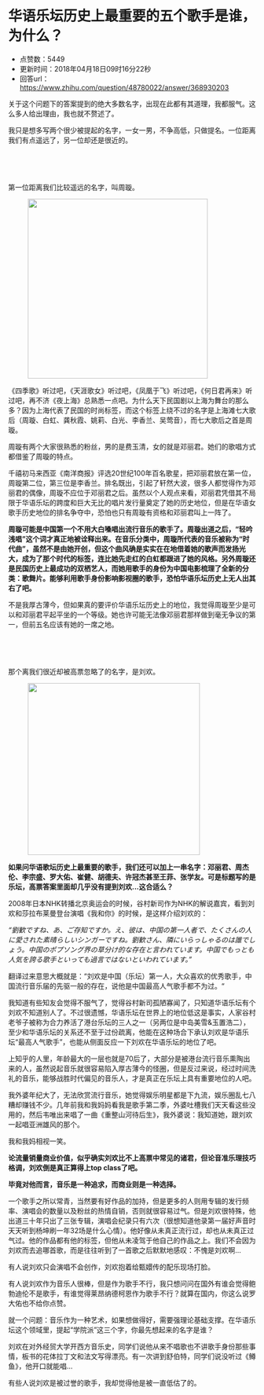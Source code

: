 # 华语乐坛历史上最重要的五个歌手是谁，为什么？
- 点赞数：5449
- 更新时间：2018年04月18日09时16分22秒
- 回答url：https://www.zhihu.com/question/48780022/answer/368930203
<body>
 <p data-pid="78TT1L97">关于这个问题下的答案提到的绝大多数名字，出现在此都有其道理，我都服气。这么多人给出理由，我也就不赘述了。</p>
 <p data-pid="YMzsnsh4">我只是想多写两个很少被提起的名字，一女一男，不争高低，只做提名。一位距离我们有点遥远了，另一位却还是很近的。</p>
 <p class="ztext-empty-paragraph"><br></p>
 <p class="ztext-empty-paragraph"><br></p>
 <p data-pid="QaIJzljp">第一位距离我们比较遥远的名字，叫周璇。</p>
 <figure data-size="normal">
  <img src="https://picx.zhimg.com/50/v2-afe38b39f5d6dd68ebd0bcf8640d8553_720w.jpg?source=1940ef5c" data-caption="" data-size="normal" data-rawwidth="366" data-rawheight="569" data-original-token="v2-afe38b39f5d6dd68ebd0bcf8640d8553" class="content_image" width="366">
 </figure>
 <p data-pid="XeUL5aVn">《四季歌》听过吧，《天涯歌女》听过吧，《凤凰于飞》听过吧，《何日君再来》听过吧，再不济《夜上海》总熟悉一点吧。为什么天下民国剧以上海为舞台的那么多？因为上海代表了民国的时尚标签，而这个标签上绕不过的名字是上海滩七大歌后（周璇、白虹、龚秋霞、姚莉、白光、李香兰、吴莺音），而七大歌后之首是周璇。</p>
 <p data-pid="u8NDNy7U">周璇有两个大家很熟悉的粉丝，男的是费玉清，女的就是邓丽君。她们的歌唱方式都借鉴了周璇的特点。</p>
 <p data-pid="gfOi-RkU">千禧初马来西亚《南洋商报》评选20世纪100年百名歌星，把邓丽君放在第一位，周璇第二位，第三位是李香兰。排名既出，引起了轩然大波，很多人都觉得作为邓丽君的偶像，周璇不应位于邓丽君之后。虽然以个人观点来看，邓丽君凭借其不局限于华语乐坛的跨度和巨大无比的唱片发行量奠定了她的历史地位，但是在华语女歌手历史地位的排名争夺中，恐怕也只有周璇有资格和邓丽君叫上一阵了。</p>
 <p data-pid="Z1mb9kI0"><b>周璇可能是中国第一个不用大白嗓唱出流行音乐的歌手了。周璇出道之后，“轻吟浅唱”这个词才真正地被诠释出来。在音乐分类中，周璇所代表的音乐被称为“时代曲”，虽然不是由她开创，但这个曲风确是实实在在地借着她的歌声而发扬光大，成为了那个时代的标签，连比她先走红的白虹都跟进了她的风格。另外周璇还是民国历史上最成功的双栖艺人，而她用歌手的身份为中国电影梳理了全新的分类：歌舞片。能够利用歌手身份影响影视圈的歌手，恐怕华语乐坛历史上无人出其右了吧。</b></p>
 <p data-pid="PkKb4agW">不是我厚古薄今，但如果真的要评价华语乐坛历史上的地位，我觉得周璇至少是可以和邓丽君平起平坐的一个等级。她也许可能无法像邓丽君那样做到毫无争议的第一，但前五名应该有她的一席之地。</p>
 <p class="ztext-empty-paragraph"><br></p>
 <p class="ztext-empty-paragraph"><br></p>
 <p data-pid="-qLvu8m3">那个离我们很近却被高票忽略了的名字，是刘欢。</p>
 <figure data-size="normal">
  <img src="https://pic1.zhimg.com/50/v2-3405dae6dcec9626d953d56c6b15c01e_720w.jpg?source=1940ef5c" data-caption="" data-size="normal" data-rawwidth="350" data-rawheight="400" data-original-token="v2-3405dae6dcec9626d953d56c6b15c01e" class="content_image" width="350">
 </figure>
 <p data-pid="L4zI70Rp"><b>如果问华语歌坛历史上最重要的歌手，我们还可以加上一串名字：邓丽君、周杰伦、李宗盛、罗大佑、崔健、胡德夫、许冠杰甚至王菲、张学友。可是标题写的是乐坛，高票答案里面却几乎没有提到刘欢...这合适么？</b></p>
 <p data-pid="Dkx5EWvA">2008年日本NHK转播北京奥运会的时候，谷村新司作为NHK的解说嘉宾，看到刘欢和莎拉布莱曼登台演唱《我和你》的时候，是这样介绍刘欢的：</p>
 <p data-pid="_dpRaLXv"><i>“劉歓ですね、あ、ご存知ですか。え、彼は、中国の第一人者で、たくさんの人に愛された素晴らしいシンガーですね。劉歓さん、隣にいらっしゃるのは誰でしょう。中国のポプソング界の草分け的な存在と言われています。中国でもっとも人気を誇る歌手といっても過言ではないといわれています。”</i></p>
 <p data-pid="xPkBA9mi">翻译过来意思大概就是：“刘欢是中国（乐坛）第一人，大众喜欢的优秀歌手，中国流行音乐届的先驱一般的存在，说他是中国最高人气歌手都不为过。“</p>
 <p data-pid="7PA14Tjk">我知道有些知友会觉得不服气了，觉得谷村新司孤陋寡闻了，只知道华语乐坛有个刘欢不知道别人了。不过很遗憾，华语乐坛在世界上的地位低这是事实，人家谷村老爷子被称为合力养活了港台乐坛的三人之一（另两位是中岛美雪&amp;玉置浩二），至少和华语乐坛的关系还不至于过份疏离，他能在这种场合下承认刘欢是华语乐坛“最高人气歌手”，也能从侧面反应一下刘欢在华语乐坛的地位了吧。</p>
 <p data-pid="34V4N9IL">上知乎的人里，年龄最大的一层也就是70后了，大部分是被港台流行音乐熏陶出来的人，虽然说起音乐就很容易陷入厚古薄今的怪圈，但是反过来说，经过时间洗礼的音乐，能够战胜时代偏见的音乐人，才是真正在乐坛上具有重要地位的人吧。</p>
 <p data-pid="JDxu_f6z">我外婆年纪大了，无法欣赏流行音乐，她觉得娱乐明星都是下九流，娱乐圈乱七八糟却赚钱不少。几年前我和我妈妈看我是歌手第二季，外婆吐槽我们天天看这些没用的，然后韦唯出来唱了一曲《重整山河待后生》，我外婆说：我知道她，跟刘欢一起唱亚洲雄风的那个。</p>
 <p data-pid="Q-U2gGs4">我和我妈相视一笑。</p>
 <p data-pid="37fFkggQ"><b>论流量销量商业价值，似乎确实刘欢比不上高票中常见的诸君，但论音准乐理技巧格调，刘欢倒是真正算得上top class了吧。</b></p>
 <p data-pid="-nRKhrHH"><b>毕竟对他而言，音乐是一种追求，而商业则是一种选择。</b></p>
 <p data-pid="0craqtXL">一个歌手之所以常青，当然要有好作品的加持，但是更多的人则用专辑的发行频率、演唱会的数量以及粉丝的热情自销，否则就很容易过气。但是刘欢很特殊，他出道三十年只出了三张专辑，演唱会纪录只有六次（很想知道他录第一届好声音时天天听到杨坤刷一年32场是什么心情）。他好像从未真正流行过，却也从未真正过气过。他的作品都有他的标签，但他从未凌驾于他自己的作品之上。我们不会因为刘欢而去追哪首歌，而是往往听到了一首歌之后默默地感叹：不愧是刘欢啊...</p>
 <p data-pid="KgVmKyoA">有人说刘欢只会演唱不会创作，刘欢抱着给甄嬛传的配乐现场打脸。</p>
 <p data-pid="1VBjfEpN">有人说刘欢作为音乐人很棒，但是作为歌手不行，我只想问问在国外有谁会觉得鲍勃迪伦不是歌手，有谁觉得莱昂纳德柯恩作为歌手不行？就算在国内，你这么说罗大佑也不给你点赞。</p>
 <p data-pid="B6OhK5Bs">就一个问题：音乐作为一种艺术，如果想做得好，需要强理论基础支撑。在华语乐坛这个领域里，提起“学院派”这三个字，你最先想起来的名字是谁？</p>
 <p data-pid="oyAKf5r1">刘欢在对外经贸大学开西方音乐史，同学们说他从来不唱歌也不讲歌手身份那些事情，板书的花体拉丁文和法文写得漂亮。有一次讲到舒伯特，同学们说没听过《鳟鱼》，他开口就能唱...</p>
 <p data-pid="7WOOxIwi">有些人说刘欢是被过誉的歌手，我却觉得他是被一直低估了的。</p>
</body>